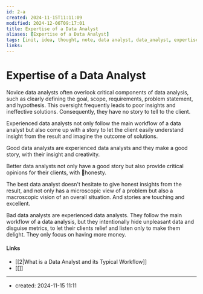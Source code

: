 ```yaml
---
id: 2-a
created: 2024-11-15T11:11:09
modified: 2024-12-06T09:17:01
title: Expertise of a Data Analyst
aliases: [Expertise of a Data Analyst]
tags: [init, idea, thought, note, data analyst, data_analyst, expertise]
links:
---
```

# Expertise of a Data Analyst

Novice data analysts often overlook critical components of data analysis, such as clearly defining the goal, scope, requirements, problem statement, and hypothesis. This oversight frequently leads to poor insights and ineffective solutions. Consequently, they have no story to tell to the client.

Experienced data analysts not only follow the main workflow of a data analyst but also come up with a story to let the client easily understand insight from the result and imagine the outcome of solutions.

Good data analysts are experienced data analysts and they make a good story, with their insight and creativity.

Better data analysts not only have a good story but also provide critical opinions for their clients, with honesty.

The best data analyst doesn't hesitate to give honest insights from the result, and not only has a microscopic view of a problem but also a macroscopic vision of an overall situation. And stories are touching and excellent.

Bad data analysts are experienced data analysts. They follow the main workflow of a data analysis, but they intentionally hide unpleasant data and disguise metrics, to let their clients relief and listen only to make them delight. They only focus on having more money.

#### Links

- [[2|What is a Data Analyst and its Typical Workflow]]
- [[]]

---
- created: 2024-11-15 11:11
